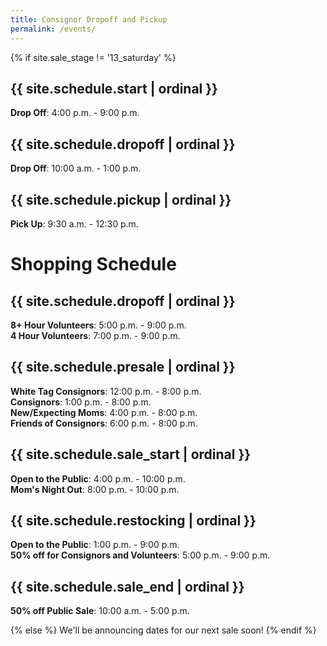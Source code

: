 ```yaml
---
title: Consignor Dropoff and Pickup
permalink: /events/
---
```


{% if site.sale_stage != '13_saturday' %}

## {{ site.schedule.start | ordinal }}

**Drop Off**: 4:00 p.m. - 9:00 p.m.

## {{ site.schedule.dropoff | ordinal }}

**Drop Off**: 10:00 a.m. - 1:00 p.m.  

## {{ site.schedule.pickup | ordinal }}

**Pick Up**: 9:30 a.m. - 12:30 p.m.

# Shopping Schedule

## {{ site.schedule.dropoff | ordinal }}

**8+ Hour Volunteers**: 5:00 p.m. - 9:00 p.m.  
**4 Hour Volunteers**: 7:00 p.m. - 9:00 p.m.

## {{ site.schedule.presale | ordinal }}

**White Tag Consignors**: 12:00 p.m. - 8:00 p.m.  
**Consignors**: 1:00 p.m. - 8:00 p.m.  
**New/Expecting Moms**: 4:00 p.m. - 8:00 p.m.  
**Friends of Consignors**: 6:00 p.m. - 8:00 p.m.

## {{ site.schedule.sale_start | ordinal }}

**Open to the Public**: 4:00 p.m. - 10:00 p.m.  
**Mom's Night Out**: 8:00 p.m. - 10:00 p.m.

## {{ site.schedule.restocking | ordinal }}

**Open to the Public**: 1:00 p.m. - 9:00 p.m.  
**50% off for Consignors and Volunteers**: 5:00 p.m. - 9:00 p.m.

## {{ site.schedule.sale_end | ordinal }}

**50% off Public Sale**: 10:00 a.m. - 5:00 p.m.  

{% else %}
We'll be announcing dates for our next sale soon!
{% endif %}
